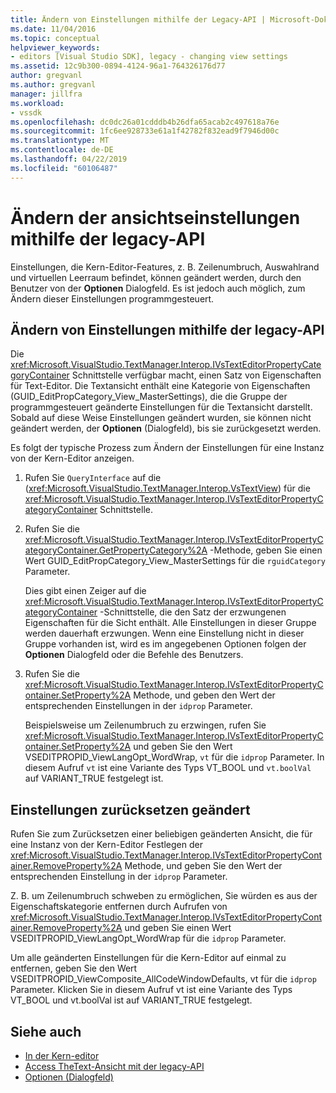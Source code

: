 ```yaml
---
title: Ändern von Einstellungen mithilfe der Legacy-API | Microsoft-Dokumentation
ms.date: 11/04/2016
ms.topic: conceptual
helpviewer_keywords:
- editors [Visual Studio SDK], legacy - changing view settings
ms.assetid: 12c9b300-0894-4124-96a1-764326176d77
author: gregvanl
ms.author: gregvanl
manager: jillfra
ms.workload:
- vssdk
ms.openlocfilehash: dc0dc26a01cdddb4b26dfa65acab2c497618a76e
ms.sourcegitcommit: 1fc6ee928733e61a1f42782f832ead9f7946d00c
ms.translationtype: MT
ms.contentlocale: de-DE
ms.lasthandoff: 04/22/2019
ms.locfileid: "60106487"
---
```

# <a name="change-view-settings-by-using-the-legacy-api"></a>Ändern der ansichtseinstellungen mithilfe der legacy-API
Einstellungen, die Kern-Editor-Features, z. B. Zeilenumbruch, Auswahlrand und virtuellen Leerraum befindet, können geändert werden, durch den Benutzer von der **Optionen** Dialogfeld. Es ist jedoch auch möglich, zum Ändern dieser Einstellungen programmgesteuert.

## <a name="change-settings-by-using-the-legacy-api"></a>Ändern von Einstellungen mithilfe der legacy-API
 Die <xref:Microsoft.VisualStudio.TextManager.Interop.IVsTextEditorPropertyCategoryContainer> Schnittstelle verfügbar macht, einen Satz von Eigenschaften für Text-Editor. Die Textansicht enthält eine Kategorie von Eigenschaften (GUID_EditPropCategory_View_MasterSettings), die die Gruppe der programmgesteuert geänderte Einstellungen für die Textansicht darstellt. Sobald auf diese Weise Einstellungen geändert wurden, sie können nicht geändert werden, der **Optionen** (Dialogfeld), bis sie zurückgesetzt werden.

 Es folgt der typische Prozess zum Ändern der Einstellungen für eine Instanz von der Kern-Editor anzeigen.

1. Rufen Sie `QueryInterface` auf die (<xref:Microsoft.VisualStudio.TextManager.Interop.VsTextView>) für die <xref:Microsoft.VisualStudio.TextManager.Interop.IVsTextEditorPropertyCategoryContainer> Schnittstelle.

2. Rufen Sie die <xref:Microsoft.VisualStudio.TextManager.Interop.IVsTextEditorPropertyCategoryContainer.GetPropertyCategory%2A> -Methode, geben Sie einen Wert GUID_EditPropCategory_View_MasterSettings für die `rguidCategory` Parameter.

     Dies gibt einen Zeiger auf die <xref:Microsoft.VisualStudio.TextManager.Interop.IVsTextEditorPropertyCategoryContainer> -Schnittstelle, die den Satz der erzwungenen Eigenschaften für die Sicht enthält. Alle Einstellungen in dieser Gruppe werden dauerhaft erzwungen. Wenn eine Einstellung nicht in dieser Gruppe vorhanden ist, wird es im angegebenen Optionen folgen der **Optionen** Dialogfeld oder die Befehle des Benutzers.

3. Rufen Sie die <xref:Microsoft.VisualStudio.TextManager.Interop.IVsTextEditorPropertyContainer.SetProperty%2A> Methode, und geben den Wert der entsprechenden Einstellungen in der `idprop` Parameter.

     Beispielsweise um Zeilenumbruch zu erzwingen, rufen Sie <xref:Microsoft.VisualStudio.TextManager.Interop.IVsTextEditorPropertyContainer.SetProperty%2A> und geben Sie den Wert VSEDITPROPID_ViewLangOpt_WordWrap, `vt` für die `idprop` Parameter. In diesem Aufruf `vt` ist eine Variante des Typs VT_BOOL und `vt.boolVal` auf VARIANT_TRUE festgelegt ist.

## <a name="reset-changed-view-settings"></a>Einstellungen zurücksetzen geändert
 Rufen Sie zum Zurücksetzen einer beliebigen geänderten Ansicht, die für eine Instanz von der Kern-Editor Festlegen der <xref:Microsoft.VisualStudio.TextManager.Interop.IVsTextEditorPropertyContainer.RemoveProperty%2A> Methode, und geben Sie den Wert der entsprechenden Einstellung in der `idprop` Parameter.

 Z. B. um Zeilenumbruch schweben zu ermöglichen, Sie würden es aus der Eigenschaftskategorie entfernen durch Aufrufen von <xref:Microsoft.VisualStudio.TextManager.Interop.IVsTextEditorPropertyContainer.RemoveProperty%2A> und geben Sie einen Wert VSEDITPROPID_ViewLangOpt_WordWrap für die `idprop` Parameter.

 Um alle geänderten Einstellungen für die Kern-Editor auf einmal zu entfernen, geben Sie den Wert VSEDITPROPID_ViewComposite_AllCodeWindowDefaults, vt für die `idprop` Parameter. Klicken Sie in diesem Aufruf vt ist eine Variante des Typs VT_BOOL und vt.boolVal ist auf VARIANT_TRUE festgelegt.

## <a name="see-also"></a>Siehe auch
- [In der Kern-editor](../extensibility/inside-the-core-editor.md)
- [Access TheText-Ansicht mit der legacy-API](../extensibility/accessing-thetext-view-by-using-the-legacy-api.md)
- [Optionen (Dialogfeld)](../ide/reference/options-dialog-box-visual-studio.md)